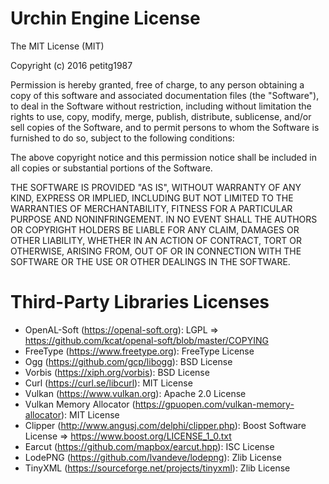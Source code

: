 # Urchin Engine License
The MIT License (MIT)

Copyright (c) 2016 petitg1987

Permission is hereby granted, free of charge, to any person obtaining a copy
of this software and associated documentation files (the "Software"), to deal
in the Software without restriction, including without limitation the rights
to use, copy, modify, merge, publish, distribute, sublicense, and/or sell
copies of the Software, and to permit persons to whom the Software is
furnished to do so, subject to the following conditions:

The above copyright notice and this permission notice shall be included in all
copies or substantial portions of the Software.

THE SOFTWARE IS PROVIDED "AS IS", WITHOUT WARRANTY OF ANY KIND, EXPRESS OR
IMPLIED, INCLUDING BUT NOT LIMITED TO THE WARRANTIES OF MERCHANTABILITY,
FITNESS FOR A PARTICULAR PURPOSE AND NONINFRINGEMENT. IN NO EVENT SHALL THE
AUTHORS OR COPYRIGHT HOLDERS BE LIABLE FOR ANY CLAIM, DAMAGES OR OTHER
LIABILITY, WHETHER IN AN ACTION OF CONTRACT, TORT OR OTHERWISE, ARISING FROM,
OUT OF OR IN CONNECTION WITH THE SOFTWARE OR THE USE OR OTHER DEALINGS IN THE
SOFTWARE.

# Third-Party Libraries Licenses
- OpenAL-Soft (https://openal-soft.org): LGPL => https://github.com/kcat/openal-soft/blob/master/COPYING
- FreeType (https://www.freetype.org): FreeType License
- Ogg (https://github.com/gcp/libogg): BSD License
- Vorbis (https://xiph.org/vorbis): BSD License
- Curl (https://curl.se/libcurl): MIT License
- Vulkan (https://www.vulkan.org): Apache 2.0 License
- Vulkan Memory Allocator (https://gpuopen.com/vulkan-memory-allocator): MIT License
- Clipper (http://www.angusj.com/delphi/clipper.php): Boost Software License => https://www.boost.org/LICENSE_1_0.txt
- Earcut (https://github.com/mapbox/earcut.hpp): ISC License
- LodePNG (https://github.com/lvandeve/lodepng): Zlib License
- TinyXML (https://sourceforge.net/projects/tinyxml): Zlib License
